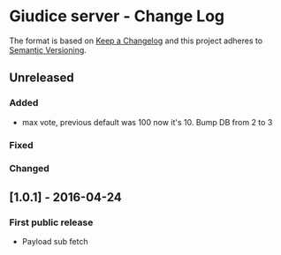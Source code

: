 # Giudice server - Change Log

The format is based on [Keep a Changelog](http://keepachangelog.com/en/0.3.0/) 
and this project adheres to [Semantic Versioning](http://semver.org/).

## Unreleased
### Added
- max vote, previous default was 100 now it's 10. Bump DB from 2 to 3
### Fixed
### Changed

## [1.0.1] - 2016-04-24
### First public release
- Payload sub fetch